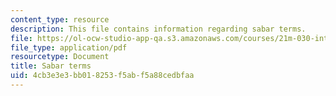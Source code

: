 ```yaml
---
content_type: resource
description: This file contains information regarding sabar terms.
file: https://ol-ocw-studio-app-qa.s3.amazonaws.com/courses/21m-030-introduction-to-world-music-spring-2013/4cb3e3e3bb018253f5abf5a88cedbfaa_MIT21M_030S13_readsabarter.pdf
file_type: application/pdf
resourcetype: Document
title: Sabar terms
uid: 4cb3e3e3-bb01-8253-f5ab-f5a88cedbfaa
---
```

